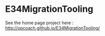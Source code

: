 E34MigrationTooling
===================

See the home page project here : <a href="http://opcoach.github.io/E34MigrationTooling/">http://opcoach.github.io/E34MigrationTooling/</a>
